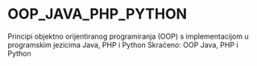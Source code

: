 # OOP_JAVA_PHP_PYTHON
Principi objektno orijentiranog programiranja (OOP) s implementacijom u programskim jezicima Java, PHP i Python Skraćeno: OOP Java, PHP i Python
